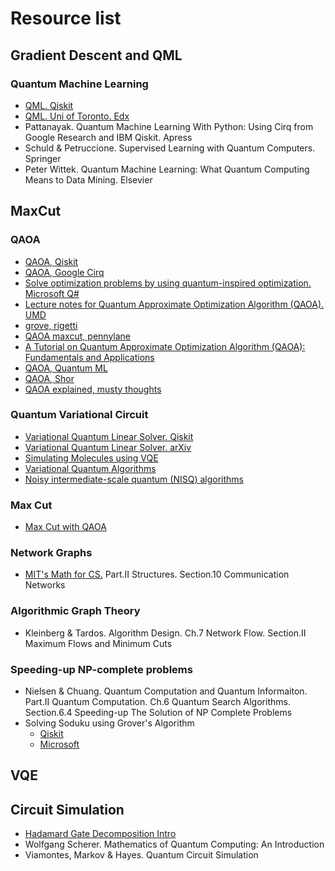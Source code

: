 # Resource list

## Gradient Descent and QML
### Quantum Machine Learning
- [QML. Qiskit](https://www.youtube.com/watch?v=OKbcJCUx6xA)
- [QML. Uni of Toronto. Edx](https://www.edx.org/course/quantum-machine-learning?source=aw&awc=6798_1611938187_c31541afe17e5110423f58df0946958f&utm_source=aw&utm_medium=affiliate_partner&utm_content=text-link&utm_term=301045_https%3A%2F%2Fwww.class-central.com%2F)
- Pattanayak. Quantum Machine Learning With Python: Using Cirq from Google Research and IBM Qiskit. Apress
- Schuld & Petruccione. Supervised Learning with Quantum Computers. Springer
- Peter Wittek. Quantum Machine Learning: What Quantum Computing Means to Data Mining. Elsevier



## MaxCut

### QAOA
- [QAOA, Qiskit](https://qiskit.org/textbook/ch-applications/qaoa.html#2-Examples:-)
- [QAOA, Google Cirq](https://quantumai.google/cirq/experiments/qaoa)
- [Solve optimization problems by using quantum-inspired optimization. Microsoft Q#](https://docs.microsoft.com/en-us/learn/modules/solve-quantum-inspired-optimization-problems/)
- [Lecture notes for Quantum Approximate Optimization Algorithm (QAOA). UMD](https://www.cs.umd.edu/class/fall2019/cmsc657/note/qaoa.pdf)
- [grove, rigetti](https://github.com/rigetti/grove)
- [QAOA maxcut, pennylane](https://pennylane.ai/qml/demos/tutorial_qaoa_maxcut.html)
- [A Tutorial on Quantum Approximate Optimization Algorithm (QAOA): Fundamentals and Applications](https://ieeexplore.ieee.org/abstract/document/8939749)
- [QAOA, Quantum ML](https://www.youtube.com/watch?v=N8e5nAk6KBQ)
- [QAOA, Shor](https://www.youtube.com/watch?v=HHIWUi3GmdM)
- [QAOA explained, musty thoughts](https://www.mustythoughts.com/quantum-approximate-optimization-algorithm-explained)

### Quantum Variational Circuit
- [Variational Quantum Linear Solver. Qiskit](https://qiskit.org/textbook/ch-paper-implementations/vqls.html)
- [Variational Quantum Linear Solver. arXiv](https://arxiv.org/pdf/1909.05820.pdf)
- [Simulating Molecules using VQE](https://qiskit.org/textbook/ch-applications/vqe-molecules.html)
- [Variational Quantum Algorithms](https://arxiv.org/abs/2012.09265)
- [Noisy intermediate-scale quantum (NISQ) algorithms](https://arxiv.org/abs/2101.08448)


### Max Cut
- [Max Cut with QAOA](https://medium.com/@gerrard.gaurav/qaoa-explained-with-max-example-632a3f101f12#:~:text=Applying%20QAOA%20to%20MAXCUT%3A,in%20opposite%20sets%20is%20maximized.)

### Network Graphs
- [MIT's Math for CS.](https://ocw.mit.edu/courses/electrical-engineering-and-computer-science/6-042j-mathematics-for-computer-science-spring-2015/readings/MIT6_042JS15_textbook.pdf) Part.II Structures. Section.10 Communication Networks

### Algorithmic Graph Theory
- Kleinberg & Tardos. Algorithm Design. Ch.7 Network Flow. Section.II Maximum Flows and Minimum Cuts

### Speeding-up NP-complete problems
- Nielsen & Chuang. Quantum Computation and Quantum Informaiton. Part.II Quantum Computation. Ch.6 Quantum Search Algorithms. Section.6.4 Speeding-up The Solution of NP Complete Problems
- Solving Soduku using Grover's Algorithm
  - [Qiskit](https://qiskit.org/textbook/ch-algorithms/grover.html#sudoku)
  - [Microsoft](https://docs.microsoft.com/en-us/samples/microsoft/quantum/solving-sudoku-using-grovers-algorithm/)



## VQE



## Circuit Simulation
- [Hadamard Gate Decomposition Intro](http://einsteinrelativelyeasy.com/index.php/quantum-mechanics/164-hadamard-gate-decomposition)
- Wolfgang Scherer. Mathematics of Quantum Computing: An Introduction
- Viamontes, Markov & Hayes. Quantum Circuit Simulation
